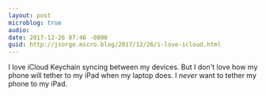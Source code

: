 ```yaml
---
layout: post
microblog: true
audio: 
date: 2017-12-26 07:46 -0800
guid: http://jsorge.micro.blog/2017/12/26/i-love-icloud.html
---
```

I love iCloud Keychain syncing between my devices. But I don't love how my phone will tether to my iPad when my laptop does. I *never* want to tether my phone to my iPad.  
